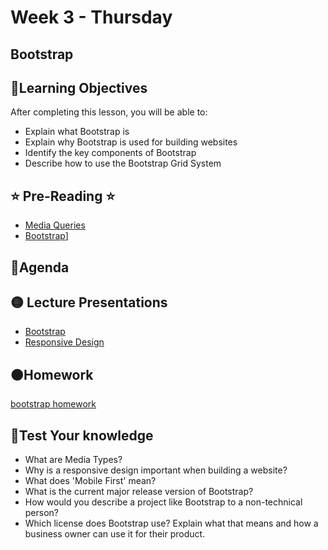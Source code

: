 # Week 3 - Thursday

## Bootstrap

## 📍Learning Objectives
After completing this lesson, you will be able to:

- Explain what Bootstrap is
- Explain why Bootstrap is used for building websites
- Identify the key components of Bootstrap
- Describe how to use the  Bootstrap Grid System

## ⭐️ Pre-Reading ⭐️
- [Media Queries](https://digitalcrafts.instructure.com/courses/189/pages/reading-media-queries?module_item_id=23160)
- [Bootstrap](https://digitalcrafts.instructure.com/courses/189/pages/reading-bootstrap?module_item_id=23178)]

## 📍Agenda

## 🟡 Lecture Presentations
- [Bootstrap](https://dc-houston.herokuapp.com/p2/HTMLCSS/Bootstrap.html#1)
- [Responsive Design](https://dc-houston.herokuapp.com/p2/HTMLCSS/ResponsiveDesign.html#1)

<!-- ## 🟣Labs  -->

## 🟠Homework 
[bootstrap homework](https://digitalcrafts.instructure.com/courses/189/pages/bootstrap?module_item_id=23184)

<!-- ## 🔵Helpful Videos -->

<!-- ## ✔️Todo Checklist -->


<!-- ## 🔶Vocabulary -->

## 🔷Test Your knowledge

- What are Media Types?
- Why is a responsive design important when building a website?
- What does 'Mobile First' mean?
- What is the current major release version of Bootstrap?
- How would you describe a project like Bootstrap to a non-technical person?
- Which license does Bootstrap use? Explain what that means and how a business owner can use it for their product.

<!-- ## Resources 
- []() -->



